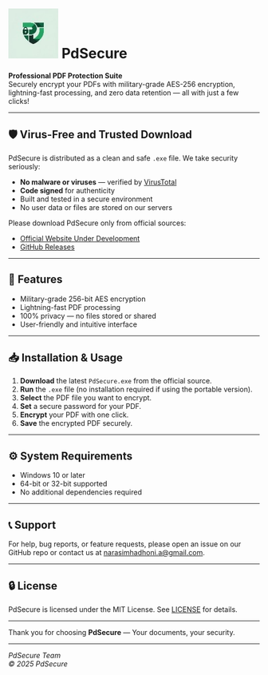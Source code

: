 # ![PdSecure Logo](resize.jpeg) PdSecure

**Professional PDF Protection Suite**  
Securely encrypt your PDFs with military-grade AES-256 encryption, lightning-fast processing, and zero data retention — all with just a few clicks!

---

## 🛡️ Virus-Free and Trusted Download

PdSecure is distributed as a clean and safe `.exe` file. We take security seriously:

- **No malware or viruses** — verified by [VirusTotal](https://www.virustotal.com/gui/file/9348822d49537e1bb6c4c10e15427e1e06616aa22ed77cdbba9f44fe16d40b31)  
- **Code signed** for authenticity  
- Built and tested in a secure environment  
- No user data or files are stored on our servers  

Please download PdSecure only from official sources:

- [Official Website Under Development]()  
- [GitHub Releases]([https://github.com/yourrepo/releases](https://github.com/Narasimha440/PDsecure/releases))

---

## 🚀 Features

- Military-grade 256-bit AES encryption  
- Lightning-fast PDF processing  
- 100% privacy — no files stored or shared  
- User-friendly and intuitive interface  

---

## 📥 Installation & Usage

1. **Download** the latest `PdSecure.exe` from the official source.  
2. **Run** the `.exe` file (no installation required if using the portable version).  
3. **Select** the PDF file you want to encrypt.  
4. **Set** a secure password for your PDF.  
5. **Encrypt** your PDF with one click.  
6. **Save** the encrypted PDF securely.

---

## ⚙️ System Requirements

- Windows 10 or later  
- 64-bit or 32-bit supported  
- No additional dependencies required  

---

## 📞 Support

For help, bug reports, or feature requests, please open an issue on our GitHub repo or contact us at [narasimhadhoni.a@gmail.com](mailto:narasimhadhoni.a@gmail.com).

---

## 🔒 License

PdSecure is licensed under the MIT License. See [LICENSE](LICENSE) for details.

---

Thank you for choosing **PdSecure** — Your documents, your security.

---

*PdSecure Team*  
*© 2025 PdSecure*
